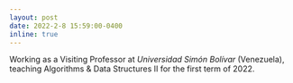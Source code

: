 ```yaml
---
layout: post
date: 2022-2-8 15:59:00-0400
inline: true
---
```


Working as a Visiting Professor at _Universidad Simón Bolívar_ (Venezuela), teaching Algorithms & Data Structures II for the first term of 2022.
